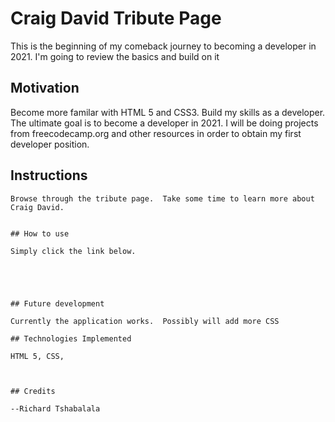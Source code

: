 # Craig David Tribute Page

This is the beginning of my comeback journey to becoming a developer in 2021.  I'm going to review the basics and build on it  
 
## Motivation

Become more familar with HTML 5 and CSS3.  Build my skills as a developer.  The ultimate goal is to become a developer in 2021.  I will be doing projects from freecodecamp.org and other resources in order to obtain my first developer position.  

## Instructions

```
Browse through the tribute page.  Take some time to learn more about Craig David.


## How to use

Simply click the link below.  





## Future development

Currently the application works.  Possibly will add more CSS

## Technologies Implemented

HTML 5, CSS,  



## Credits

--Richard Tshabalala